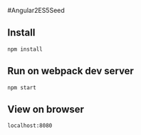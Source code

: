 #Angular2ES5Seed

## Install

```
npm install
```

## Run on webpack dev server

```
npm start
```

## View on browser

```
localhost:8080
```